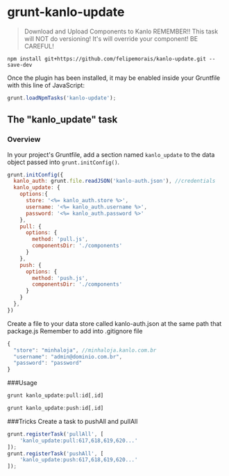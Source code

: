 # grunt-kanlo-update

> Download and Upload Components to Kanlo
> REMEMBER!! This task will NOT do versioning! It's will override your component! BE CAREFUL!

```shell
npm install git+https://github.com/felipemorais/kanlo-update.git --save-dev
```

Once the plugin has been installed, it may be enabled inside your Gruntfile with this line of JavaScript:

```js
grunt.loadNpmTasks('kanlo-update');
```

## The "kanlo_update" task

### Overview
In your project's Gruntfile, add a section named `kanlo_update` to the data object passed into `grunt.initConfig()`.

```js
grunt.initConfig({
  kanlo_auth: grunt.file.readJSON('kanlo-auth.json'), //credentials
  kanlo_update: {
    options:{
      store: '<%= kanlo_auth.store %>',
      username: '<%= kanlo_auth.username %>',
      password: '<%= kanlo_auth.password %>'
    },
    pull: {
      options: {
        method: 'pull.js',
        componentsDir: './components'
      }
    },
    push: {
      options: {
        method: 'push.js',
        componentsDir: './components'
      }
    }
  },
})
```
Create a file to your data store called kanlo-auth.json at the same path that package.js
Remember to add into .gitignore file
```js
{
  "store": "minhaloja", //minhaloja.kanlo.com.br
  "username": "admin@dominio.com.br",
  "password": "password"
}
```

###Usage

```js
grunt kanlo_update:pull:id[,id]

grunt kanlo_update:push:id[,id]
```

###Tricks
Create a task to pushAll and pullAll

```js
grunt.registerTask('pullAll', [
    'kanlo_update:pull:617,618,619,620...'
]);
grunt.registerTask('pushAll', [
    'kanlo_update:push:617,618,619,620...'
]);
```
